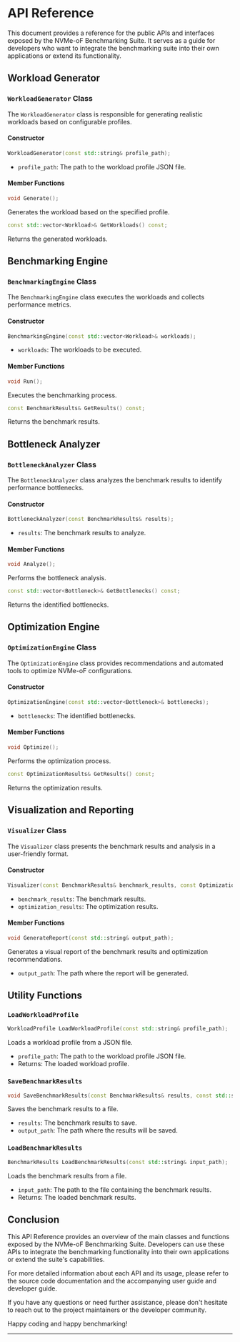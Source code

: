 # API Reference

This document provides a reference for the public APIs and interfaces exposed by the NVMe-oF Benchmarking Suite. It serves as a guide for developers who want to integrate the benchmarking suite into their own applications or extend its functionality.

## Workload Generator

### `WorkloadGenerator` Class

The `WorkloadGenerator` class is responsible for generating realistic workloads based on configurable profiles.

#### Constructor

```cpp
WorkloadGenerator(const std::string& profile_path);
```

- `profile_path`: The path to the workload profile JSON file.

#### Member Functions

```cpp
void Generate();
```

Generates the workload based on the specified profile.

```cpp
const std::vector<Workload>& GetWorkloads() const;
```

Returns the generated workloads.

## Benchmarking Engine

### `BenchmarkingEngine` Class

The `BenchmarkingEngine` class executes the workloads and collects performance metrics.

#### Constructor

```cpp
BenchmarkingEngine(const std::vector<Workload>& workloads);
```

- `workloads`: The workloads to be executed.

#### Member Functions

```cpp
void Run();
```

Executes the benchmarking process.

```cpp
const BenchmarkResults& GetResults() const;
```

Returns the benchmark results.

## Bottleneck Analyzer

### `BottleneckAnalyzer` Class

The `BottleneckAnalyzer` class analyzes the benchmark results to identify performance bottlenecks.

#### Constructor

```cpp
BottleneckAnalyzer(const BenchmarkResults& results);
```

- `results`: The benchmark results to analyze.

#### Member Functions

```cpp
void Analyze();
```

Performs the bottleneck analysis.

```cpp
const std::vector<Bottleneck>& GetBottlenecks() const;
```

Returns the identified bottlenecks.

## Optimization Engine

### `OptimizationEngine` Class

The `OptimizationEngine` class provides recommendations and automated tools to optimize NVMe-oF configurations.

#### Constructor

```cpp
OptimizationEngine(const std::vector<Bottleneck>& bottlenecks);
```

- `bottlenecks`: The identified bottlenecks.

#### Member Functions

```cpp
void Optimize();
```

Performs the optimization process.

```cpp
const OptimizationResults& GetResults() const;
```

Returns the optimization results.

## Visualization and Reporting

### `Visualizer` Class

The `Visualizer` class presents the benchmark results and analysis in a user-friendly format.

#### Constructor

```cpp
Visualizer(const BenchmarkResults& benchmark_results, const OptimizationResults& optimization_results);
```

- `benchmark_results`: The benchmark results.
- `optimization_results`: The optimization results.

#### Member Functions

```cpp
void GenerateReport(const std::string& output_path);
```

Generates a visual report of the benchmark results and optimization recommendations.

- `output_path`: The path where the report will be generated.

## Utility Functions

### `LoadWorkloadProfile`

```cpp
WorkloadProfile LoadWorkloadProfile(const std::string& profile_path);
```

Loads a workload profile from a JSON file.

- `profile_path`: The path to the workload profile JSON file.
- Returns: The loaded workload profile.

### `SaveBenchmarkResults`

```cpp
void SaveBenchmarkResults(const BenchmarkResults& results, const std::string& output_path);
```

Saves the benchmark results to a file.

- `results`: The benchmark results to save.
- `output_path`: The path where the results will be saved.

### `LoadBenchmarkResults`

```cpp
BenchmarkResults LoadBenchmarkResults(const std::string& input_path);
```

Loads the benchmark results from a file.

- `input_path`: The path to the file containing the benchmark results.
- Returns: The loaded benchmark results.

## Conclusion

This API Reference provides an overview of the main classes and functions exposed by the NVMe-oF Benchmarking Suite. Developers can use these APIs to integrate the benchmarking functionality into their own applications or extend the suite's capabilities.

For more detailed information about each API and its usage, please refer to the source code documentation and the accompanying user guide and developer guide.

If you have any questions or need further assistance, please don't hesitate to reach out to the project maintainers or the developer community.

Happy coding and happy benchmarking!

---
